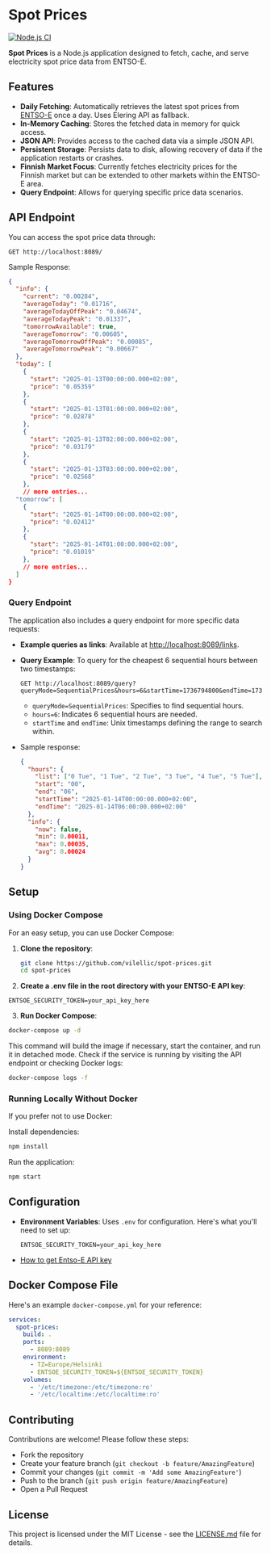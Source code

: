 # Spot Prices

[![Node.js CI](https://github.com/vilellic/spot-prices/actions/workflows/node.js.yml/badge.svg)](https://github.com/vilellic/spot-prices/actions/workflows/node.js.yml)

**Spot Prices** is a Node.js application designed to fetch, cache, and serve electricity spot price data from ENTSO-E.

## Features

- **Daily Fetching**: Automatically retrieves the latest spot prices from [ENTSO-E](https://transparency.entsoe.eu/) once a day. Uses Elering API as fallback.
- **In-Memory Caching**: Stores the fetched data in memory for quick access.
- **JSON API**: Provides access to the cached data via a simple JSON API.
- **Persistent Storage**: Persists data to disk, allowing recovery of data if the application restarts or crashes.
- **Finnish Market Focus**: Currently fetches electricity prices for the Finnish market but can be extended to other markets within the ENTSO-E area.
- **Query Endpoint**: Allows for querying specific price data scenarios.

## API Endpoint

You can access the spot price data through:

```http
GET http://localhost:8089/
```

Sample Response:
```json
{
  "info": {
    "current": "0.00284",
    "averageToday": "0.01716",
    "averageTodayOffPeak": "0.04674",
    "averageTodayPeak": "0.01337",
    "tomorrowAvailable": true,
    "averageTomorrow": "0.00605",
    "averageTomorrowOffPeak": "0.00085",
    "averageTomorrowPeak": "0.00667"
  },
  "today": [
    {
      "start": "2025-01-13T00:00:00.000+02:00",
      "price": "0.05359"
    },
    {
      "start": "2025-01-13T01:00:00.000+02:00",
      "price": "0.02878"
    },
    {
      "start": "2025-01-13T02:00:00.000+02:00",
      "price": "0.03179"
    },
    {
      "start": "2025-01-13T03:00:00.000+02:00",
      "price": "0.02568"
    },
    // more entries...
  "tomorrow": [
    {
      "start": "2025-01-14T00:00:00.000+02:00",
      "price": "0.02412"
    },
    {
      "start": "2025-01-14T01:00:00.000+02:00",
      "price": "0.01019"
    },
    // more entries...
  ]
}
```

### Query Endpoint

The application also includes a query endpoint for more specific data requests:

- **Example queries as links**: Available at [http://localhost:8089/links](http://localhost:8089/links).
- **Query Example**: To query for the cheapest 6 sequential hours between two timestamps:

  ```http
  GET http://localhost:8089/query?queryMode=SequentialPrices&hours=6&startTime=1736794800&endTime=1736881200
  ```
    - `queryMode=SequentialPrices`: Specifies to find sequential hours.
    - `hours=6`: Indicates 6 sequential hours are needed.
    - `startTime` and `endTime`: Unix timestamps defining the range to search within.

- Sample response:
  ```json
  {
    "hours": {
      "list": ["0 Tue", "1 Tue", "2 Tue", "3 Tue", "4 Tue", "5 Tue"],
      "start": "00",
      "end": "06",
      "startTime": "2025-01-14T00:00:00.000+02:00",
      "endTime": "2025-01-14T06:00:00.000+02:00"
    },
    "info": {
      "now": false,
      "min": 0.00011,
      "max": 0.00035,
      "avg": 0.00024
    }
  }
  ```

## Setup

### Using Docker Compose

For an easy setup, you can use Docker Compose:

1. **Clone the repository**:
   ```bash
   git clone https://github.com/vilellic/spot-prices.git
   cd spot-prices
   ```

2. **Create a .env file in the root directory with your ENTSO-E API key**:
```plaintext
ENTSOE_SECURITY_TOKEN=your_api_key_here
```
3. **Run Docker Compose**:
```bash
docker-compose up -d
```

This command will build the image if necessary, start the container, and run it in detached mode. 
Check if the service is running by visiting the API endpoint or checking Docker logs:
```bash
docker-compose logs -f
```

### Running Locally Without Docker
If you prefer not to use Docker:

Install dependencies:
```bash
npm install
```
Run the application:
```bash
npm start
```

## Configuration

- **Environment Variables**: Uses `.env` for configuration. Here's what you'll need to set up:

  ```plaintext
  ENTSOE_SECURITY_TOKEN=your_api_key_here
  ```
- [How to get Entso-E API key](https://transparencyplatform.zendesk.com/hc/en-us/articles/12845911031188-How-to-get-security-token)

## Docker Compose File

Here's an example `docker-compose.yml` for your reference:

```yaml
services:
  spot-prices:
    build: .
    ports:
      - 8089:8089
    environment:
      - TZ=Europe/Helsinki
      - ENTSOE_SECURITY_TOKEN=${ENTSOE_SECURITY_TOKEN}
    volumes:
      - '/etc/timezone:/etc/timezone:ro'
      - '/etc/localtime:/etc/localtime:ro'
```

## Contributing

Contributions are welcome! Please follow these steps:

- Fork the repository
- Create your feature branch (`git checkout -b feature/AmazingFeature`)
- Commit your changes (`git commit -m 'Add some AmazingFeature'`)
- Push to the branch (`git push origin feature/AmazingFeature`)
- Open a Pull Request

## License

This project is licensed under the MIT License - see the [LICENSE.md](LICENSE.md) file for details.
